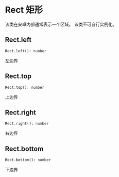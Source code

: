 # Rect 矩形

该类在安卓内部通常表示一个区域。
该类不可自行实例化。

## Rect.left

`Rect.left(): number`

左边界

## Rect.top

`Rect.top(): number`

上边界

## Rect.right

`Rect.right(): number`

右边界

## Rect.bottom

`Rect.bottom(): number`

下边界
